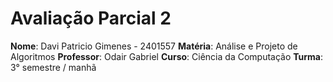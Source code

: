 # Avaliação Parcial 2

**Nome**: Davi Patricio Gimenes - 2401557
**Matéria**: Análise e Projeto de Algoritmos
**Professor**: Odair Gabriel
**Curso**: Ciência da Computação
**Turma**: 3° semestre / manhã
